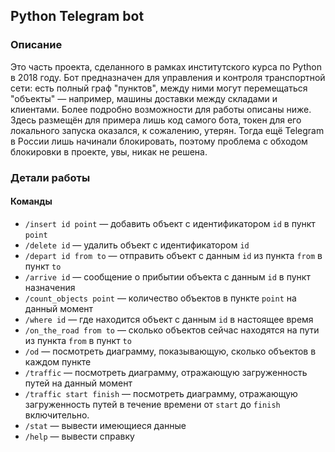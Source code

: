 ## Python Telegram bot

### Описание
Это часть проекта, сделанного в рамках институтского курса по Python в 2018 году. Бот предназначен для управления и контроля транспортной сети: есть полный граф "пунктов", между ними могут перемещаться "объекты" — например, машины доставки между складами и клиентами. Более подробно возможности для работы описаны ниже. Здесь размещён для примера лишь код самого бота, токен для его локального запуска оказался, к сожалению, утерян. Тогда ещё Telegram в России лишь начинали блокировать, поэтому проблема с обходом блокировки в проекте, увы, никак не решена.

### Детали работы
#### Команды
* `/insert id point` — добавить объект c идентификатором `id` в пункт `point`
* `/delete id` — удалить объект с идентификатором `id`
* `/depart id from to` — отправить объект с данным `id` из пункта `from` в пункт `to`
* `/arrive id` — сообщение о прибытии объекта с данным `id` в пункт назначения
* `/count_objects point` — количество объектов в пункте `point` на данный момент
* `/where id` — где находится объект с данным `id` в настоящее время
* `/on_the_road from to` — сколько объектов сейчас находятся на пути из пункта `from` в пункт `to`
* `/od` — посмотреть диаграмму, показывающую, сколько объектов в каждом пункте
* `/traffic` — посмотреть диаграмму, отражающую загруженность путей на данный момент
* `/traffic start finish` — посмотреть диаграмму, отражающую загруженность путей в течение времени от `start` до `finish` включительно.
* `/stat` — вывести имеющиеся данные
* `/help` — вывести справку
